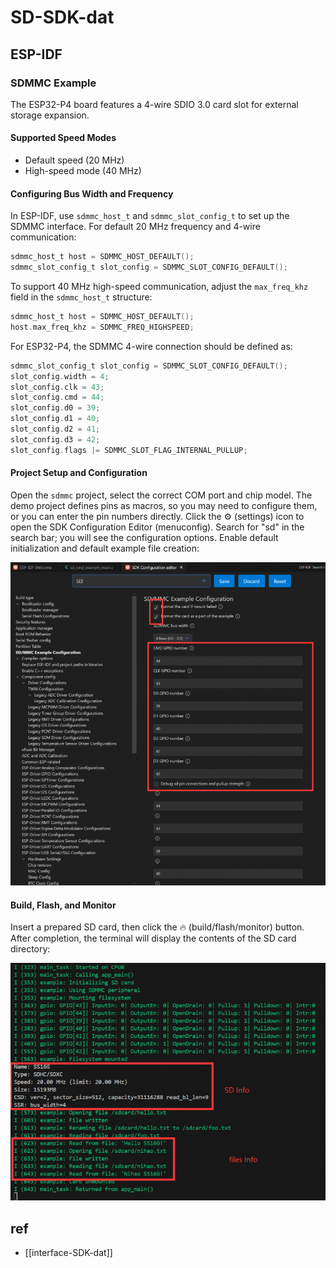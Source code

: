 
# SD-SDK-dat


## ESP-IDF

### SDMMC Example

The ESP32-P4 board features a 4-wire SDIO 3.0 card slot for external storage expansion.

#### Supported Speed Modes

- Default speed (20 MHz)
- High-speed mode (40 MHz)

#### Configuring Bus Width and Frequency

In ESP-IDF, use `sdmmc_host_t` and `sdmmc_slot_config_t` to set up the SDMMC interface. For default 20 MHz frequency and 4-wire communication:

```c
sdmmc_host_t host = SDMMC_HOST_DEFAULT();
sdmmc_slot_config_t slot_config = SDMMC_SLOT_CONFIG_DEFAULT();
```

To support 40 MHz high-speed communication, adjust the `max_freq_khz` field in the `sdmmc_host_t` structure:

```c
sdmmc_host_t host = SDMMC_HOST_DEFAULT();
host.max_freq_khz = SDMMC_FREQ_HIGHSPEED;
```

For ESP32-P4, the SDMMC 4-wire connection should be defined as:

```c
sdmmc_slot_config_t slot_config = SDMMC_SLOT_CONFIG_DEFAULT();
slot_config.width = 4;
slot_config.clk = 43;
slot_config.cmd = 44;
slot_config.d0 = 39;
slot_config.d1 = 40;
slot_config.d2 = 41;
slot_config.d3 = 42;
slot_config.flags |= SDMMC_SLOT_FLAG_INTERNAL_PULLUP;
```

#### Project Setup and Configuration

Open the `sdmmc` project, select the correct COM port and chip model. The demo project defines pins as macros, so you may need to configure them, or you can enter the pin numbers directly. Click the ⚙️ (settings) icon to open the SDK Configuration Editor (menuconfig). Search for "sd" in the search bar; you will see the configuration options. Enable default initialization and default example file creation:

![](2025-08-09-13-09-09.png)

#### Build, Flash, and Monitor

Insert a prepared SD card, then click the 🔥 (build/flash/monitor) button. After completion, the terminal will display the contents of the SD card directory:

![](2025-08-09-13-09-28.png)

## ref 

- [[interface-SDK-dat]]
